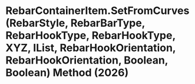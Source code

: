# RebarContainerItem.SetFromCurves(RebarStyle, RebarBarType, RebarHookType, RebarHookType, XYZ, IList<Curve>, RebarHookOrientation, RebarHookOrientation, Boolean, Boolean) Method (2026)

﻿